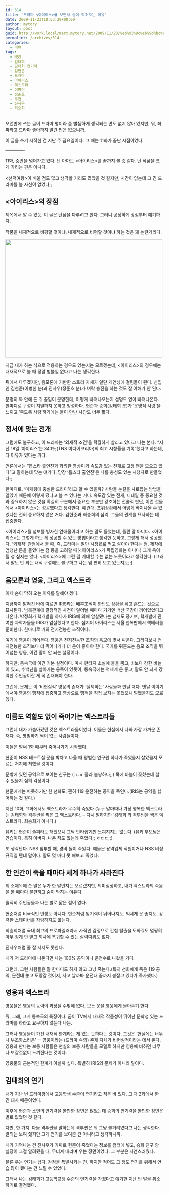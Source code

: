 ```yaml
---
id: 314
title: '드라마 <아이리스>를 보면서 숨이 막혀오는 이유'
date: 2009-11-23T18:53:29+00:00
author: mytory
layout: post
guid: http://work.local/marx.mytory.net/2009/11/23/%eb%93%9c%eb%9d%bc%eb%a7%88-%ec%95%84%ec%9d%b4%eb%a6%ac%ec%8a%a4%eb%a5%bc-%eb%b3%b4%eb%a9%b4%ec%84%9c-%ec%88%a8%ec%9d%b4-%eb%a7%89%ed%98%80%ec%98%a4%eb%8a%94-%ec%9d%b4%ec%9c%a0/
permalink: /archives/314
categories:
  - 리뷰
tags:
  - NSS
  - 김태희
  - 김태희 연기력
  - 김현준
  - 드라마
  - 아이리스
  - 엑스트라
  - 이병헌
  - 정준호
  - 주연
  - 진사우
  - 최승희
---
```

오랜만에 쓰는 글이 드라마 평이라 좀 뻘쭘하게 생각되는 면도 없지 않아 있지만, 뭐, 좌파라고 드라마 좋아하지 말란 법은 없으니까.

이 글을 쓰기 시작한 건 지난 주 금요일이다. 그 때는 11화가 끝난 시점이었다.

&#8212;&#8212;&#8212;&#8212;-

11화, 중반을 넘어가고 있다. 난 아마도 <아이리스>를 끝까지 볼 것 같다. 난 작품을 크게 가리는 편은 아니다.

<선덕여왕>이 배울 점도 많고 생각할 거리도 많았을 것 같지만, 시간이 없는데 그 긴 드라마를 볼 자신이 없었다;;

## <아이리스>의 장점

제목에서 알 수 있듯, 이 글은 단점을 다루려고 한다. 그러니 공정하게 장점부터 얘기하자.

작품을 내재적으로 비평할 것이냐, 내재적으로 비평할 것이냐 하는 것은 꽤 논란거리다.

<img src="http://work.local/marx.mytory.net/wp-content/uploads/1/cfile5.uf.1502EF204B0AD9F6124857.jpg" class="aligncenter" width="500" height="375" alt="" filename="200907250700451001_1.jpg" filemime="image/jpeg" />

지금 내가 하는 식으로 적용하는 경우도 있는지는 모르겠는데, <아이리스>의 경우에는 내재적으로 볼 때 정말 별볼일 없다고 나는 생각한다.

뒤에서 다루겠지만, 음모론에 기반한 스토리 자체가 일단 개연성에 걸림돌이 된다. 신입인 김현준(이병헌 분)과 진사우(정준호 분)가 벼락 승진을 하는 것도 잘 이해가 안 된다.

분명히 독 안에 든 쥐 꼴임이 분명한데, 어떻게 빠져나오는지 설명도 없이 빠져나온다. 한마디로 구성이 치밀하지 못하고 엉성하다. 현준과 승희(김태희 분)가 &#8216;운명적 사랑&#8217;을 느끼고 &#8216;죽도록 사랑&#8217;하기에는 둘이 만난 시간도 너무 짧다.

## 정서에 맞는 전개

그럼에도 불구하고, 이 드라마는 &#8216;외재적 조건&#8217;을 탁월하게 살리고 있다고 나는 본다. &#8220;지난 18일 &#8216;아이리스&#8217;는 34.1％(TNS 미디어코리아)의 최고 시청률을 기록&#8221;했다고 하는데, 다 이유가 있다는 거다.

언론에서는 &#8220;톱스타 출연진과 화려한 영상미와 속도감 있는 전개로 고정 팬을 모으고 있다&#8221;고 말하는데 맞는 얘기다. 당장 &#8216;톱스타 출연진&#8217;은 나를 충성도 있는 시청자로 만들었다;;

한마디로, &#8216;마케팅에 충실한 드라마&#8217;라고 할 수 있을까? 사람들 눈길을 사로잡는 방법을 알았기 때문에 이렇게 떴다고 볼 수 있다는 거다. 속도감 있는 전개, 디테일 중 중요한 것과 중요하지 않은 것을 확실히 구분해서 중요한 부분만 강조하는 전술적 판단, 이런 것들에서 <아이리스>는 성공했다고 생각한다. 예컨대, 포위상황에서 어떻게 빠져나올 수 있었나는 전혀 중요하지 않은 거다. 김현준과 최승희의 심리, 그들의 관계를 묘사하는 데 집중한다.

<아이리스>를 첩보를 빙자한 연애물이라고 하는 말도 들었는데, 틀린 말 아니다. <아이리스>는 그렇게 하는 게 성공할 수 있는 방법이라고 생각한 듯하고, 그렇게 해서 성공했다. &#8216;외재적&#8217; 관점에서 볼 때, 즉, 드라마는 일단 시청률로 먹고 살아야 한다는 점, 제작에 엄청난 돈을 들였다는 점 등을 고려할 때(<아이리스>가 독립영화는 아니다) 그게 욕이 될 성 싶지는 않다. <아이리스>에 그런 걸 기대할 수는 없는 노릇이라고 생각한다. (그래서 말도 안 되는 내적 구성에도 불구하고 나는 맘 편히 보고 있는지도;;)

## 음모론과 영웅, 그리고 엑스트라

이제 숨이 막혀 오는 이유를 말해야 겠다.

지금까지 밝혀진 바에 따르면 IRIS라는 배후조직이 한반도 상황을 쥐고 흔드는 것으로 묘사된다. 남북관계에 결정적인 사건이 일어날 때마다 거기엔 백산 국장이 끼어있었다고 나온다. 박정희가 핵개발을 하다가 IRIS에 의해 암살됐다는 냄새도 풍기며, 핵개발에 관여한 과학자들을 IRIS가 암살했다고 한다.&nbsp;심지어 아이리스는 서울 한복판에서 핵테러를 준비한다. 한마디로 거의 전지전능한 조직이다.

여기에 영웅이 끼어든다. 영웅은 전지전능한 조직의 음모에 맞서 싸운다. 그러다보니 전지전능한 조직보다 더 뛰어나거나 더 운이 좋아야 한다. 국가를 뒤흔드는 음모 조직을 뛰어넘는 영웅, 이건 말이 안 되는 설정이다.

하지만, 통속극에 이건 기본 설정이다. 마치 판타지 소설에 불을 뿜고, 쇠보다 강한 비늘이 있고, 수백년을 살아가는 용족이 있듯이, 통속극에는 억세게 운 좋고, 말도 안 되게 강력한 주인공이란 게 꼭 존재해야 한다.

그런데, 문제는 이 &#8216;비현실적&#8217; 영웅의 존재가 &#8216;실제하는&#8217; 사람들과 만날 때다. 옛날 이야기에서야 영웅의 행적에 집중하고 영상으로 행적을 직접 보지는 못했으니 덜했을지도 모르겠다.

## 이름도 역할도 없이 죽어가는 엑스트라들

그런데 내가 가슴아팠던 것은 엑스트라들이었다. 이들은 현실에서 나와 가장 가까운 존재다. 즉, 평범하기 짝이 없는 사람들이다.

이들은 벌써 1화 때부터 죽어나가기 시작했다.

현준이 NSS 테스트실 문을 박차고 나올 때 평범한 연구원 하나가 죽었을지 살았을지 모르는 처지에 처했을 것이다.

문밖에 있던 공익으로 보이는 친구는 (ㅠ.ㅠ 졸라 불쌍하다;;) 목에 바늘이 꽂혔는데 살 수 있을지 심히 걱정이다.

현준에게는 따듯하기만 한 선화도, 괜히 119 운전하는 공익을 죽인다.(IRIS는 공익을 싫어하는 것 같다.)

지난 10화, 11화에서도 엑스트라가 무수히 죽었다.(누구 말마따나 가장 행복한 엑스트라는 김태희와 격투씬을 찍은 그 엑스트라다. &#8211; 다시 말하지만 &#8216;김태희&#8217;와 격투씬을 찍은 엑스트라다. 최승희가 아니다.)

유키는 현준이 슬퍼라도 해줬으니 그닥 안타깝게만 느껴지지는 않는다. (유키 부모님은 안습이다. 특히 아버지. 나온 적도 없는데 죽었다;; ㅎㄷㄷ;;)

또 생각난다. NSS 침투할 때, 경비 둘이 죽었다. 얘들은 용역업체 직원이거나 NSS 비정규직일 텐데 말이다. 말도 몇 마디 못 해보고 죽었다.

## 한 인간이 죽을 때마다 세계 하나가 사라진다

위 소제목에 쓴 말은 누가 한 말인지는 모르겠지만, 의미심장하고, 내가 엑스트라의 죽음을 볼 때마다 불편하고 숨이 막히는 이유다.

솔직히 주인공들과 나는 별로 닮은 점이 없다.

현준처럼 비극적인 인생도 아니다. 현준처럼 암기력이 뛰어나지도, 억세게 운 좋지도, 강력한 스테미너를 자랑하지도 않는다.

최승희처럼 국내 최고의 프로파일러라서 사적인 감정으로 간첩 탈출을 도와줘도 멀쩡히 아무 징계 안 받고 회사에 복귀할 수 있는 실력따위도 없다.

진사우처럼 줄 잘 서지도 못한다.

내가 저 드라마에 나온다면 나는 100% 공익이나 운전수로 나왔을 거다.

그런데, 그런 사람들은 말 한마디도 하지 않고 그냥 죽는다.(특히 선화에게 죽은 119 공익, 운전대 놓고 도망갈 것이지, 사고 날까봐 운전대 끝까지 붙잡고 있다가 즉사했다.)

## 영웅과 엑스트라

영웅물은 영웅의 능력이 과장될 수밖에 없다. 모든 운을 영웅에게 몰아주기 한다.

뭐, 그래, 그게 통속극의 특징이다. 굳이 TV에서 내재적 작품성이 뛰어난 문학성 있는 드라마를 하라고 요구하지 않는다 나는.

그러나 영웅물이 가진 내재적 한계라는 게 있는 듯하다는 것이다. 그것은 &#8216;현실에는 너무나 부조화스러운&#8217; ㅡ 영웅이라는 (드라마 속의) 존재 자체가 비현실적이라는 데서 온다. 영웅과 만나는 보통 사람들은 현실의 보통 사람들을 모델로 하지만 영웅에 비하면 너무나 보잘것없이 느껴진다는 것이다.

영웅물의 근본적인 한계가 아닐까 싶다. 특별히 IRIS의 문제가 아니라 말이다.

## 김태희의 연기

내가 지난 번 드라마평에서 고등학생 수준이 연기라고 적은 바 있다. 그 때 2화에서 한 긴 대사 때문이었다.

이후에 현준과 소연의 연기력을 볼만한 장면은 많았는데 승희의 연기력을 볼만한 장면은 별로 없었던 것 같다.

다만, 한 가지. 다들 격투씬을 말하는데 격투씬은 뭐 그냥 볼거리였다고 나는 생각한다. 열의는 보여 줬지만 그게 연기를 보여준 건 아니라고 생각하니까.

내가 기억나는 건 진사우가 가짜로 현준이 죽었다는 정보를 컴터에 넣고, 승희 친구 양 실장이 그걸 알려줬을 때, 무너져 내리며 우는 장면이었다. 그 부분은 자연스러웠다.

물론 우는 연기는 쉽다. 감정을 폭발시키는 건. 하지만 적어도 그 정도 연기를 위해서 연습 많이 했다는 건 느낄 수 있었다.

그래서 나는 김태희가 고등학교셍 수준의 연기력을 가졌다고 얘기한 지난 번 말을 취소하기로 결정했다.&nbsp;